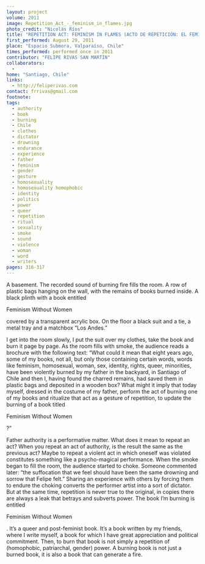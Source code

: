 ```yaml
---
layout: project
volume: 2011
image: Repetition_Act_-_feminism_in_flames.jpg
photo_credit: "Nicolás Ríos"
title: "REPETITION ACT: FEMINISM IN FLAMES (ACTO DE REPETICIÓN: EL FEMINISMO EN LLAMAS)"
first_performed: August 29, 2011
place: "Espacio Submora, Valparaíso, Chile"
times_performed: performed once in 2011
contributor: "FELIPE RIVAS SAN MARTÍN"
collaborators: 
  - 
home: "Santiago, Chile"
links: 
  - http://feliperivas.com
contact: frrivas@gmail.com
footnote: 
tags: 
  - authority
  - book
  - burning
  - Chile
  - clothes
  - dictator
  - drowning
  - endurance
  - experience
  - father
  - feminism
  - gender
  - gesture
  - homosexuality
  - homosexuality homophobic
  - identity
  - politics
  - power
  - queer
  - repetition
  - ritual
  - sexuality
  - smoke
  - sound
  - violence
  - woman
  - word
  - writers
pages: 316-317
---
```


A basement. The recorded sound of burning fire fills the room. A row of plastic bags hanging on the wall, with the remains of books burned inside. A black plinth with a book entitled 

Feminism Without Women

 covered by a transparent acrylic box. On the floor a black suit and a tie, a metal tray and a matchbox “Los Andes.” 

I get into the room slowly, I put the suit over my clothes, take the book and burn it page by page. As the room fills with smoke, the audience reads a brochure with the following text: “What could it mean that eight years ago, some of my books, not all, but only those containing certain words, words like feminism, homosexual, woman, sex, identity, rights, queer, minorities, have been violently burned by my father in the backyard, in Santiago of Chile and then I, having found the charred remains, had saved them in plastic bags and deposited in a wooden box? What might it imply that today myself, dressed in the costume of my father, perform the act of burning one of my books and ritualize that act as a gesture of repetition, to update the burning of a book titled 

Feminism Without Women

?” 

Father authority is a performative matter. What does it mean to repeat an act? When you repeat an act of authority, is the result the same as the previous act? Maybe to repeat a violent act in which oneself was violated constitutes something like a psycho-magical performance. When the smoke began to fill the room, the audience started to choke. Someone commented later: “the suffocation that we feel should have been the same drowning and sorrow that Felipe felt.” Sharing an experience with others by forcing them to endure the choking converts the performer artist into a sort of dictator. But at the same time, repetition is never true to the original, in copies there are always a leak that betrays and subverts power. The book I’m burning is entitled 

Feminism Without Women

. It’s a queer and post-feminist book. It’s a book written by my friends, where I write myself, a book for which I have great appreciation and political commitment. Then, to burn that book is not simply a repetition of (homophobic, patriarchal, gender) power. A burning book is not just a burned book, it is also a book that can generate a fire.
